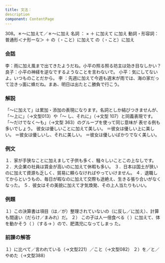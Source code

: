 ```yaml
---
title: 文法：
description
component: ContentPage
---
```



308。＊～に加えて／＊～に加え
名詞 ： × ＋ に加えて
に加え
動詞・形容詞：普通形＜ナ形ーな＞ ＋ の（・こと）に加えて
の（・こと）に加え
### 会話
李：雨に加え風まで出てきたようだね。小平の照る照る坊主は効き目なしかい？
良子：小平の神経を逆なでするようなことを言わないで。 小平：気にしてないよ。いつものことだから。
李 ：先週に加えて今週も週末が雨では、海の家だって泣きっ面に蜂だね。まあ、明日は出たとこ勝負で行こう。
### 解説
「～に加えて」は累加・添加の表現になります。名詞としか結びつきませんが、「～上に」（→文型013）や「～ し、それに」（→文型 107）と同義表現です。「～だけでなく～も」（→文型 363）のグループを使って同じ意味が 表せる例も多いでしょう。
彼女は優しいことに加えて美しい。
＝彼女は優しい上に美しい。
＝彼女は優しいし、それに美しい。
＝彼女は優しいばかりでなく美しい。
### 例文
１．家が手狭なことに加えまして子供も多く、騒々しいことこの上なしです。
２．大企業の社員は賃金が高いのに加えて休暇も多い。
３．日本は国土が狭いのに加えて資源も乏しく、貿易に頼らなければやっていけません。
４．退職してからというもの、毎日が暇なのに加えて交際も途絶え、生きる張り合いがなくなった。
５．彼女はその美貌に加えて才気煥発、その上人当たりもいい。
### 例題
１）この決算書は項目（は／が）整理されていないの（に反し／に加え）、計算も間違い（だらけ／まみれ）だ。
２） この子は人一倍食べる（ ）に加えて、体を動かそう（ ）（する→ ）ので、肥満児になってしまっ
た。      
### 前課の解答
１）に比べて／言われている（→文型221）／こと（→文型082）
２）を／と／やめた（→文型388）
